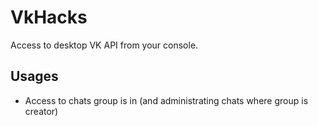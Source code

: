 # VkHacks
Access to desktop VK API from your console.
## Usages
- Access to chats group is in (and administrating chats where group is creator)
